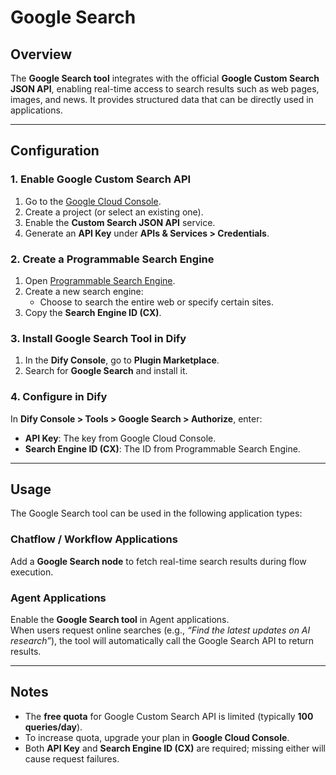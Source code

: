 # Google Search

## Overview

The **Google Search tool** integrates with the official **Google Custom Search JSON API**, enabling real-time access to search results such as web pages, images, and news. It provides structured data that can be directly used in applications.

---

## Configuration

### 1. Enable Google Custom Search API

1. Go to the [Google Cloud Console](https://console.cloud.google.com/).  
2. Create a project (or select an existing one).  
3. Enable the **Custom Search JSON API** service.  
4. Generate an **API Key** under **APIs & Services > Credentials**.

### 2. Create a Programmable Search Engine

1. Open [Programmable Search Engine](https://programmablesearchengine.google.com/).  
2. Create a new search engine:  
   - Choose to search the entire web or specify certain sites.  
3. Copy the **Search Engine ID (CX)**.

### 3. Install Google Search Tool in Dify

1. In the **Dify Console**, go to **Plugin Marketplace**.  
2. Search for **Google Search** and install it.

### 4. Configure in Dify

In **Dify Console > Tools > Google Search > Authorize**, enter:  

- **API Key**: The key from Google Cloud Console.  
- **Search Engine ID (CX)**: The ID from Programmable Search Engine.  

---

## Usage

The Google Search tool can be used in the following application types:

### Chatflow / Workflow Applications
Add a **Google Search node** to fetch real-time search results during flow execution.

### Agent Applications
Enable the **Google Search tool** in Agent applications.  
When users request online searches (e.g., *“Find the latest updates on AI research”*), the tool will automatically call the Google Search API to return results.

---

## Notes

- The **free quota** for Google Custom Search API is limited (typically **100 queries/day**).  
- To increase quota, upgrade your plan in **Google Cloud Console**.  
- Both **API Key** and **Search Engine ID (CX)** are required; missing either will cause request failures.